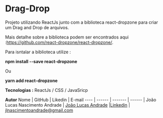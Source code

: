 # Drag-Drop

Projeto utilizando ReactJs junto com a biblioteca react-dropzone para criar um Drag and Drop de arquivos.

Mais detalhe sobre a biblioteca podem ser encontrados aqui :https://github.com/react-dropzone/react-dropzone/.

Para isntalar a biblioteca utilize :

**npm install --save react-dropzone**

Ou

**yarn add react-dropzone**

**Tecnologias :**
ReactJs / CSS / JavaSricp

**Autor**
 Nome | GitHub | Likedin | E-mail
 ---- | ------ | ------- | ------
| João Lucas Nascimento Andrade | [João Lucas Andrade](https://github.com/Jlucas93) |[Linkedin](https://www.linkedin.com/in/joão-lucas-nascimento-andrade-34574398) | jlnascimentoandrade@gmail.com


